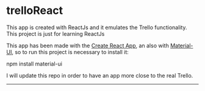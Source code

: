 # trelloReact
This app is created with ReactJs and it emulates the Trello functionality. 
This project is just for learning ReactJs

This app has been made with the [Create React App](https://github.com/facebookincubator/create-react-app), an also with [Material-UI](https://www.npmjs.com/package/material-ui), so to run this project is necessary to install it:

npm install material-ui

I will update this repo in order to have an app more close to the real Trello.

<hr>

